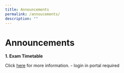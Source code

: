```yaml
---
title: Announcements
permalink: /annoucements/
description: ""
---
```

# **Announcements**

**1. Exam Timetable**

Click [here](https://chuachukangsec-moe-edu-sg-admin.cwp.sg/students/exam-timetable) for more information. - login in portal required